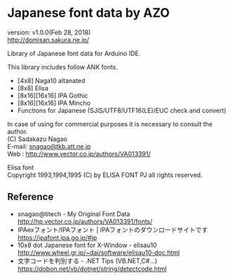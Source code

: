 Japanese font data by AZO
=========================
version: v1.0.0(Feb 28, 2018)  
http://domisan.sakura.ne.jp/

Library of Japanese font data for Arduino IDE.

This library includes follow ANK fonts.
* [4x8] Naga10 altanated
* [8x8] Elisa
* [8x16][16x16] IPA Gothic
* [8x16][16x16] IPA Mincho
* Functions for Japanese (SJIS/UTF8/UTF16(LE)/EUC check and convert)

In case of using for commercial purposes it is necessary to consult the author.  
(C) Sadakazu Nagao  
E-mail: snagao@tkb.att.ne.jp  
Web   : http://www.vector.co.jp/authors/VA013391/

Elisa font  
Copyright 1993,1994,1995 (C) by ELISA FONT PJ all rights reserved.

Reference
---------
- snagao@titech - My Original Font Data  
http://hp.vector.co.jp/authors/VA013391/fonts/
- IPAexフォント/IPAフォント | IPAフォントのダウンロードサイトです  
https://ipafont.ipa.go.jp/#jp
- 10x8 dot Japanese font for X-Window - elisau10  
http://www.wheel.gr.jp/~dai/software/elisau10-doc.html
- 文字コードを判別する - .NET Tips (VB.NET,C#...)  
https://dobon.net/vb/dotnet/string/detectcode.html
